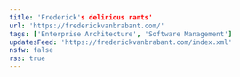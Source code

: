 ```yaml
---
title: 'Frederick's delirious rants'
url: 'https://frederickvanbrabant.com/'
tags: ['Enterprise Architecture', 'Software Management']
updatesFeed: 'https://frederickvanbrabant.com/index.xml'
nsfw: false
rss: true
---
```

